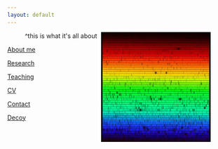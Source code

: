 ```yaml
---
layout: default
---
```

<figure>
  <img align="right" src= "./solarspec.jpg" width="250" height="250"/>
  <figcaption>^this is what it's all about</figcaption>
</figure>


[About me](./aboutme.md)

[Research](./research.md)

[Teaching](./teaching.md)

[CV](./cv.md)

[Contact](./contact.md)

[Decoy](./decoy.md)

<!--[Other](./other.md)-->
<!--<figure>
  <img align="right" src= "./solarspec.jpg" width="250" height="250">
  <figcaption>this is what it's all about</figcaption>
</figure>-->
